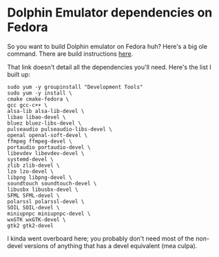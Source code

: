 # Dolphin Emulator dependencies on Fedora
So you want to build Dolphin emulator on Fedora huh? Here's a big
ole command. There are build instructions [here](https://github.com/dolphin-emu/dolphin/blob/master/Readme.md#building-for-linux-and-os-x).

That link doesn't detail all the dependencies you'll need. Here's the
list I built up:

```
sudo yum -y groupinstall "Development Tools"
sudo yum -y install \
cmake cmake-fedora \
gcc gcc-c++ \
alsa-lib alsa-lib-devel \
libao libao-devel \
bluez bluez-libs-devel \
pulseaudio pulseaudio-libs-devel \
openal openal-soft-devel \
ffmpeg ffmpeg-devel \
portaudio portaudio-devel \
libevdev libevdev-devel \
systemd-devel \
zlib zlib-devel \
lzo lzo-devel \
libpng libpng-devel \
soundtouch soundtouch-devel \
libusbx libusbx-devel \
SFML SFML-devel \
polarssl polarssl-devel \
SOIL SOIL-devel \
miniupnpc miniupnpc-devel \
wxGTK wxGTK-devel \
gtk2 gtk2-devel
```

I kinda went overboard here; you probably don't need most of the non-devel versions of anything that has a devel equivalent (mea culpa).
